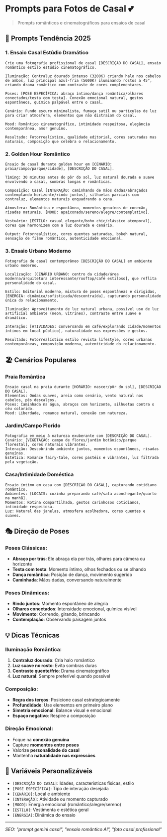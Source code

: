 # Prompts para Fotos de Casal 💕

> Prompts românticos e cinematográficos para ensaios de casal

## 💝 Prompts Tendência 2025

### 1. Ensaio Casal Estúdio Dramático
```
Crie uma fotografia profissional de casal [DESCRIÇÃO DO CASAL], ensaio romântico estilo estúdio cinematográfico.

Iluminação: Contraluz dourado intenso (3200K) criando halo nos cabelos de ambos, luz principal azul-fria (5600K) iluminando rostos a 45°, criando drama romântico com contraste de cores complementares.

Poses: [POSE ESPECÍFICA: abraço íntimo/dança romântica/olhares conectados/testa com testa]. Conexão emocional natural, gestos espontâneos, química palpável entre o casal.

Cenário: Fundo escuro minimalista, fumaça sutil ou partículas de luz para criar atmosfera, elementos que não distraiam do casal.

Mood: Romântico cinematográfico, intimidade respeitosa, elegância contemporânea, amor genuíno.

Resultado: Fotorrealístico, qualidade editorial, cores saturadas mas naturais, composição que celebra o relacionamento.
```

### 2. Golden Hour Romântico
```
Ensaio de casal durante golden hour em [CENÁRIO: praia/campo/parque/cidade], [DESCRIÇÃO DO CASAL].

Timing: 30 minutos antes do pôr do sol, luz natural dourada e suave envolvendo o casal, sombras longas e românticas.

Composição: Casal [INTERAÇÃO: caminhando de mãos dadas/abraçados contemplando horizonte/rindo juntos], silhuetas parciais com contraluz, elementos naturais enquadrando a cena.

Atmosfera: Romântica e espontânea, momentos genuínos de conexão, risadas naturais, [MOOD: apaixonado/sereno/alegre/contemplativo].

Vestuário: [ESTILO: casual elegante/boho chic/clássico atemporal], cores que harmonizem com a luz dourada e cenário.

Output: Fotorrealístico, cores quentes saturadas, bokeh natural, sensação de filme romântico, autenticidade emocional.
```

### 3. Ensaio Urbano Moderno
```
Fotografia de casal contemporâneo [DESCRIÇÃO DO CASAL] em ambiente urbano moderno.

Localização: [CENÁRIO URBANO: centro da cidade/área moderna/arquitetura interessante/rooftop/café estiloso], que reflita personalidade do casal.

Estilo: Editorial moderno, mistura de poses espontâneas e dirigidas, [ENERGIA: dinâmica/sofisticada/descontraída], capturando personalidade única do relacionamento.

Iluminação: Aproveitamento de luz natural urbana, possível uso de luz artificial ambiente (neon, vitrines), contraste entre suave e dramático.

Interação: [ATIVIDADES: conversando em café/explorando cidade/momentos íntimos em local público], naturalidade nas expressões e gestos.

Resultado: Fotorrealístico estilo revista lifestyle, cores urbanas contemporâneas, composição moderna, autenticidade do relacionamento.
```

## 🏖️ Cenários Populares

### Praia Romântica
```
Ensaio casal na praia durante [HORÁRIO: nascer/pôr do sol], [DESCRIÇÃO DO CASAL].
Elementos: Ondas suaves, areia como cenário, vento natural nos cabelos, pés descalços.
Poses: Caminhada na água, abraços com horizonte, silhuetas contra o céu colorido.
Mood: Liberdade, romance natural, conexão com natureza.
```

### Jardim/Campo Florido
```
Fotografia em meio à natureza exuberante com [DESCRIÇÃO DO CASAL].
Cenário: [VEGETAÇÃO: campo de flores/jardim botânico/parque florestal], cores naturais vibrantes.
Interação: Descobrindo ambiente juntos, momentos espontâneos, risadas genuínas.
Estética: Romance fairy-tale, cores pastéis e vibrantes, luz filtrada pela vegetação.
```

### Casa/Intimidade Doméstica
```
Ensaio íntimo em casa com [DESCRIÇÃO DO CASAL], capturando cotidiano romântico.
Ambientes: [LOCAIS: cozinha preparando café/sala aconchegante/quarto na manhã].
Momentos: Rotina compartilhada, gestos carinhosos cotidianos, intimidade respeitosa.
Luz: Natural das janelas, atmosfera acolhedora, cores quentes e suaves.
```

## 🎭 Direção de Poses

### Poses Clássicas:
- **Abraço por trás**: Ele abraça ela por trás, olhares para câmera ou horizonte
- **Testa com testa**: Momento íntimo, olhos fechados ou se olhando
- **Dança romântica**: Posição de dança, movimento sugerido
- **Caminhada**: Mãos dadas, conversando naturalmente

### Poses Dinâmicas:
- **Rindo juntos**: Momento espontâneo de alegria
- **Olhares conectados**: Intensidade emocional, química visível
- **Movimento**: Correndo, girando, brincando
- **Contemplação**: Observando paisagem juntos

## 💡 Dicas Técnicas

### Iluminação Romântica:
1. **Contraluz dourado**: Cria halo romântico
2. **Luz suave no rosto**: Evita sombras duras
3. **Contraste quente/frio**: Drama cinematográfico
4. **Luz natural**: Sempre preferível quando possível

### Composição:
- **Regra dos terços**: Posicione casal estrategicamente
- **Profundidade**: Use elementos em primeiro plano
- **Simetria emocional**: Balance visual e emocional
- **Espaço negativo**: Respire a composição

### Direção Emocional:
- Foque na **conexão genuína**
- Capture **momentos entre poses**
- Valorize **personalidade do casal**
- Mantenha **naturalidade nas expressões**

## 🎯 Variáveis Personalizáveis

- `[DESCRIÇÃO DO CASAL]`: Idades, características físicas, estilo
- `[POSE ESPECÍFICA]`: Tipo de interação desejada
- `[CENÁRIO]`: Local e ambiente
- `[INTERAÇÃO]`: Atividade ou momento capturado
- `[MOOD]`: Energia emocional (romântico/alegre/sereno)
- `[ESTILO]`: Vestimenta e estética geral
- `[ENERGIA]`: Dinâmica do ensaio

---
*SEO: "prompt gemini casal", "ensaio romântico AI", "foto casal profissional"*